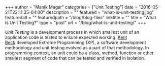 +++
author = "Manik Magar"
categories = ["Unit Testing"]
date = "2016-05-21T22:11:35-04:00"
description = ""
featured = "what-is-unit-testing.jpg"
featuredalt = ""
featuredpath = "/blog/blog-files"
linktitle = ""
title = "What is Unit Testing?"
type = "post"
url = "/blog/what-is-unit-testing/"
+++

*Unit Testing* is a development process in which smallest unit of an application code is tested to ensure expected working. [Kent Beck](https://twitter.com/KentBeck) developed Extreme Programming (XP), a software development methodology and unit testing evolved as a part of that methodology. In programming context, an unit could be a class, method, function or other smallest segment of code that can be tested and verified in isolation.
